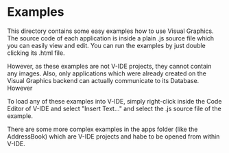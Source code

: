 Examples
========

This directory contains some easy examples how to use Visual Graphics. The source code of each application is inside a plain .js source file which you can easily view and edit. You can run the examples by just double clicking its .html file.

However, as these examples are not V-IDE projects, they cannot contain any images. Also, only applications which were already created on the Visual Graphics backend can actually communicate to its Database. However

To load any of these examples into V-IDE, simply right-click inside the Code Editor of V-IDE and select "Insert Text..." and select the .js source file of the example.

There are some more complex examples in the apps folder (like the AddressBook) which are V-IDE projects and habe to be opened from within V-IDE.